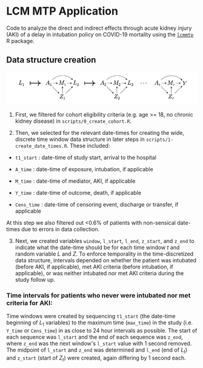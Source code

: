 # LCM MTP Application

Code to analyze the direct and indirect effects through acute kidney injury (AKI) of a delay in intubation policy on COVID-19 mortality using the [`lcmmtp`](github.com/nt-williams/lcmmtp) R package.

## Data structure creation

![](img/data_structure.png)

1. First, we filtered for cohort eligibility criteria (e.g. age >= 18, no chronic kidney disease) in `scripts/0_create_cohort.R`.

2. Then, we selected for the relevant date-times for creating the wide, discrete time window data structure in later steps in `scripts/1-create_date_times.R`. These included:

- `t1_start` : date-time of study start, arrival to the hospital

- `A_time` : date-time of exposure, intubation, if applicable

- `M_time` : date-time of mediator, AKI, if applicable

- `Y_time` : date-time of outcome, death, if applicable

- `Cens_time` : date-time of censoring event, discharge or transfer, if applicable

At this step we also filtered out <0.6% of patients with non-sensical date-times due to errors in data collection.

3. Next, we created variables `window`, `l_start`, `l_end`, `z_start`, and `z_end` to indicate what the date-time should be for each time window $t$ and random variable $L$ and $Z$. To enforce temporality in the time-discretized data structure, intervals depended on whether the patient was intubated (before AKI, if applicable), met AKI criteria (before intubation, if applicable), or was neither intubated nor met AKI criteria during the study follow up.

### Time intervals for patients who **never** were intubated nor met criteria for AKI:

Time windows were created by sequencing `t1_start` (the date-time beginning of $L_1$ variables) to the maximum time (`max_time`) in the study (i.e. `Y_time` or `Cens_time`) in as close to 24 hour intervals as possible. The start of each sequence was `l_start` and the end of each sequence was `z_end`, where `z_end` was the next window's `l_start` value with 1 second removed. The midpoint of `l_start` and `z_end` was determined and `l_end` (end of $L_t$) and `z_start` (start of $Z_t$) were created, again differing by 1 second each.

